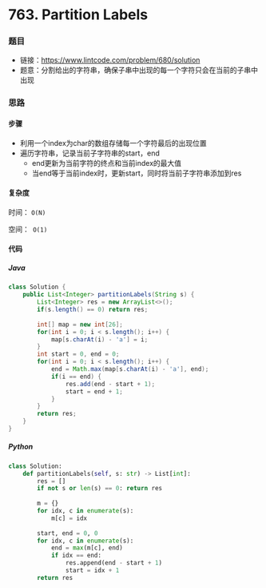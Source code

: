 # 763. Partition Labels

### 题目

- 链接：https://www.lintcode.com/problem/680/solution
- 题意：分割给出的字符串，确保子串中出现的每一个字符只会在当前的子串中出现



### 思路

#### 步骤

- 利用一个index为char的数组存储每一个字符最后的出现位置
- 遍历字符串，记录当前子字符串的start，end
  - end更新为当前字符的终点和当前index的最大值
  - 当end等于当前index时，更新start，同时将当前子字符串添加到res



#### 复杂度

时间： `O(N)`

空间：` O(1)`



#### 代码

##### Java

```java
class Solution {
    public List<Integer> partitionLabels(String s) {
        List<Integer> res = new ArrayList<>();
        if(s.length() == 0) return res;
        
        int[] map = new int[26];
        for(int i = 0; i < s.length(); i++) {
            map[s.charAt(i) - 'a'] = i;
        }
        int start = 0, end = 0;
        for(int i = 0; i < s.length(); i++) {
            end = Math.max(map[s.charAt(i) - 'a'], end);
            if(i == end) {
                res.add(end - start + 1);
                start = end + 1;
            }
        }
        return res;
    }
}
```



##### Python

```python
class Solution:
    def partitionLabels(self, s: str) -> List[int]:
        res = []
        if not s or len(s) == 0: return res
        
        m = {}
        for idx, c in enumerate(s):
            m[c] = idx
        
        start, end = 0, 0
        for idx, c in enumerate(s):
            end = max(m[c], end)
            if idx == end:
                res.append(end - start + 1)
                start = idx + 1
        return res
```

